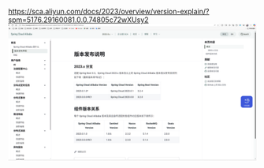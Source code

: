 https://sca.aliyun.com/docs/2023/overview/version-explain/?spm=5176.29160081.0.0.74805c72wXUsy2
![img.png](img.png)